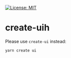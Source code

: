 [![License: MIT](https://img.shields.io/badge/License-MIT-green.svg)](https://opensource.org/licenses/MIT)

# create-uih
Please use `create-ui` instead:

```bash
yarn create ui
```
